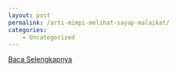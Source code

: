 ```yaml
---
layout: post
permalink: /arti-mimpi-melihat-sayap-malaikat/
categories:
    - Uncategorized
---
```


[Baca Selengkapnya](/07)